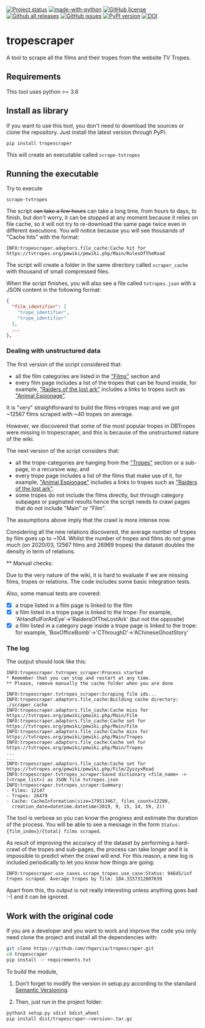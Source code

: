 [![Project status](https://travis-ci.com/rhgarcia/tropescraper.svg?branch=master)](https://travis-ci.com/rhgarcia/tropescraper)
[![made-with-python](https://img.shields.io/badge/Made%20with-Python-1f425f.svg)](https://www.python.org/)
[![GitHub license](https://img.shields.io/github/license/rhgarcia/tropescraper.svg)](https://github.com/rhgarcia/tropescraper/blob/master/LICENSE)
[![Github all releases](https://img.shields.io/github/downloads/rhgarcia/tropescraper/total.svg)](https://GitHub.com/rhgarcia/tropescraper/releases/)
[![GitHub issues](https://img.shields.io/github/issues/rhgarcia/tropescraper.svg)](https://GitHub.com/Naereen/rhgarcia/tropescraper/)
[![PyPI version](https://badge.fury.io/py/tropescraper.svg)](https://badge.fury.io/py/tropescraper)
[![DOI](https://zenodo.org/badge/DOI/10.5281/zenodo.3408587.svg)](https://doi.org/10.5281/zenodo.3408587)

# tropescraper

A tool to scrape all the films and their tropes from the website TV Tropes.

## Requirements

This tool uses python >= 3.6

## Install as library

If you want to use this tool, you don't need to download the sources or clone the repository. Just install the latest
version through PyPi:

```
pip install tropescraper
```

This will create an executable called `scrape-tvtropes`

## Running the executable

Try to execute

```
scrape-tvtropes
```

The script ~~can take a few hours~~ can take a long time, from hours to days, to finish, but don't worry, it can be
stopped at any moment because it relies on file cache, so it will not try to re-download the same page twice even in
different executions. You will notice because you will see thousands of "Cache hits" with the format:

```
INFO:tropescraper.adaptors.file_cache:Cache hit for https://tvtropes.org/pmwiki/pmwiki.php/Main/RulesOfTheRoad
```

The script will create a folder in the same directory called `scraper_cache`
with thousand of small compressed files.

When the script finishes, you will also see a file called `tvtropes.json`
with a JSON content in the following format:

```json
{
  "film_identifier": [
    "trope_identifier",
    "trope_identifier"
  ],
  ...
}, 
```

### Dealing with unstructured data

The first version of the script considered that:

- all the film categories are listed in the ["Films"](https://tvtropes.org/pmwiki/pmwiki.php/Main/Film) section and
- every film page includes a list of the tropes that can be found inside, for example,
  ["Raiders of the lost ark"](https://tvtropes.org/pmwiki/pmwiki.php/Film/RaidersOfTheLostArk)
  includes a links to tropes such as ["Animal Espionage"](https://tvtropes.org/pmwiki/pmwiki.php/Main/AnimalEspionage).

It is "very" straightforward to build the films->tropes map and we got ~12567 films scraped with ~40 tropes on average.

However, we discovered that some of the most popular tropes in DBTropes were missing in tropescraper, and this is
because of the unstructured nature of the wiki.

The next version of the script considers that:

- all the trope-categories are hanging from the ["Tropes"](https://tvtropes.org/pmwiki/pmwiki.php/Main/Tropes) section
  or a sub-page, in a recursive way, and
- every trope page includes a list of the films that make use of it, for example,
  ["Animal Espionage"](https://tvtropes.org/pmwiki/pmwiki.php/Main/AnimalEspionage)
  includes a links to tropes such
  as ["Raiders of the lost ark"](https://tvtropes.org/pmwiki/pmwiki.php/Film/RaidersOfTheLostArk).
- some tropes do not include the films directly, but through category subpages or paginated results hence the script
  needs to crawl pages that do not include "Main"
  or "Film".

The assumptions above imply that the crawl is more intense now.

Considering all the new relations discovered, the average number of tropes by film goes up to ~104. Whilst the number of
tropes and films do not grow much (on 2020/03, 12567 films and 26969 tropes)
the dataset doubles the density in term of relations.

** Manual checks:

Due to the very nature of the wiki, it is hard to evaluate if we are missing films, tropes or relations. The code
includes some basic integration tests.

Also, some manual tests are covered:

- [x] a trope listed in a film page is linked to the film
- [x] a film listed in a trope page is linked to the trope:
  For example, 'AHandfulForAnEye'->'RaidersOfTheLostArk' (but not the opposite)
- [x] a film listed in a category page inside a trope page is linked to the trope:
  for example, 'BoxOfficeBomb'->'CThroughD'->'AChineseGhostStory'

### The log

The output should look like this:

```log
INFO:tropescraper.tvtropes_scraper:Process started
* Remember that you can stop and restart at any time.
** Please, remove manually the cache folder when you are done

INFO:tropescraper.tvtropes_scraper:Scraping film ids...
INFO:tropescraper.adaptors.file_cache:Building cache directory: ./scraper_cache
INFO:tropescraper.adaptors.file_cache:Cache miss for https://tvtropes.org/pmwiki/pmwiki.php/Main/Film
INFO:tropescraper.adaptors.file_cache:Cache set for https://tvtropes.org/pmwiki/pmwiki.php/Main/Film
INFO:tropescraper.adaptors.file_cache:Cache miss for https://tvtropes.org/pmwiki/pmwiki.php/Main/Tropes
INFO:tropescraper.adaptors.file_cache:Cache set for https://tvtropes.org/pmwiki/pmwiki.php/Main/Tropes
...
...
INFO:tropescraper.adaptors.file_cache:Cache set for https://tvtropes.org/pmwiki/pmwiki.php/Film/ZyzzyxRoad
INFO:tropescraper.tvtropes_scraper:Saved dictionary <film_name> -> [<trope_list>] as JSON file tvtropes.json
INFO:tropescraper.tvtropes_scraper:Summary:
- Films: 12147
- Tropes: 26479
- Cache: CacheInformation(size=179513467, files_count=12290, 
  creation_date=datetime.datetime(2019, 9, 15, 14, 59, 2))
```

The tool is verbose so you can know the progress and estimate the duration of the process. You will be able to see a
message in the form `Status: {film_index}/{total} films scraped`.

As result of improving the accuracy of the dataset by performing a hard-crawl of the tropes and sub-pages, the process
can take longer and it is impossible to predict when the crawl will end. For this reason, a new log is included
periodically to let you know how things are going:

```
INFO:tropescraper.use_cases.scrape_tropes_use_case:Status: 94645/inf tropes scraped. Average tropes by film: 104.3337312007639
```

Apart from this, ths output is not really interesting unless anything goes bad :-) and it can be ignored.

## Work with the original code

If you are a developer and you want to work and improve the code you only need clone the project and install all the
dependencies with:

```bash
git clone https://github.com/rhgarcia/tropescraper.git
cd tropescraper
pip install -r requirements.txt
```

To build the module,

1. Don't forget to modify the version in setup.py according to the standard [Semantic Versioning](https://semver.org/).

2. Then, just run in the project folder:

```bash
python3 setup.py sdist bdist_wheel
pip install dist/tropescraper-<version>.tar.gz
```
